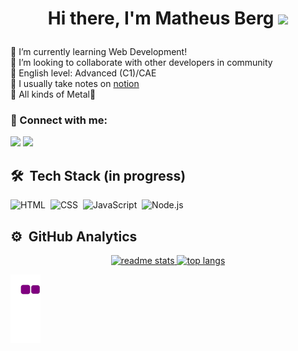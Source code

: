 # <p align="center">Hi there, I'm Matheus Berg <img src="https://media.giphy.com/media/hvRJCLFzcasrR4ia7z/giphy.gif" height="30px"></p>
🌱 I’m currently learning Web Development!
</br>👯 I’m looking to collaborate with other developers in community
</br>🦜 English level: Advanced (C1)/CAE
</br>📔 I usually take notes on <a href="https://notion.so/" target="_blank">notion</a>
</br>🎵 All kinds of Metal🤘

### 💬 Connect with me:
<a href="https://www.linkedin.com/in/matheus-berg-847b55161/" target="_blank"><img src="https://img.shields.io/badge/-LinkedIn-%230077B5?style=for-the-badge&logo=linkedin&logoColor=white" target="_blank"></a> 
<a href="https://discordapp.com/users/185519828772192256" target="_blank"><img src="https://img.shields.io/badge/Discord-7289DA?style=for-the-badge&logo=discord&logoColor=white" target="_blank"></a>

## 🛠 &nbsp;Tech Stack (in progress)

![HTML](https://img.shields.io/badge/-HTML-05122A?style=flat&logo=HTML5)&nbsp;
![CSS](https://img.shields.io/badge/-CSS-05122A?style=flat&logo=CSS3&logoColor=1572B6)&nbsp;
![JavaScript](https://img.shields.io/badge/-JavaScript-05122A?style=flat&logo=javascript)&nbsp;
![Node.js](https://img.shields.io/badge/-Node.js-05122A?style=flat&logo=node.js)&nbsp;

## ⚙️ &nbsp;GitHub Analytics

<div align="center">

  <a href="https://github.com/MatheusBerg">
  <img height="180em" src="https://github-readme-stats-matheusberg.vercel.app/api?username=MatheusBerg&count_private=true&show_icons=true&theme=dracula&rank_icon=github&border_radius=10&size_weight=0.5&count_weight=0.5" alt="readme stats" />
  <img height="180em" src="https://github-readme-stats-matheusberg.vercel.app/api/top-langs/?username=MatheusBerg&hide=HTML&langs_count=8&layout=compact&theme=dracula&border_radius=10&size_weight=0.5&count_weight=0.5" alt="top langs" />  
</div>

  ![Snake animation](https://github.com/MatheusBerg/MatheusBerg/blob/output/github-contribution-grid-snake.gif)
